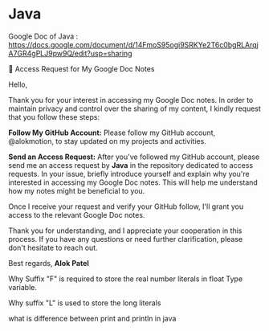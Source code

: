 # Java


Google Doc of Java : https://docs.google.com/document/d/14FmoS95ogi9SRKYe2T6c0bgRLArqjA7GR4gPLJ9pw9Q/edit?usp=sharing


📝 Access Request for My Google Doc Notes

Hello,

Thank you for your interest in accessing my Google Doc notes. In order to maintain privacy and control over the sharing of my content, I kindly request that you follow these steps:

**Follow My GitHub Account:** Please follow my GitHub account, @alokmotion, to stay updated on my projects and activities.

**Send an Access Request:** After you've followed my GitHub account, please send me an access request by **Java** in the repository dedicated to access requests. In your issue, briefly introduce yourself and explain why you're interested in accessing my Google Doc notes. This will help me understand how my notes might be beneficial to you.

Once I receive your request and verify your GitHub follow, I'll grant you access to the relevant Google Doc notes.

Thank you for understanding, and I appreciate your cooperation in this process. If you have any questions or need further clarification, please don't hesitate to reach out.

Best regards, 
**Alok Patel**

Why Suffix "F" is required to store the real number literals in float Type variable.

Why suffix "L" is used to store the long literals

what is difference between print and println in java
